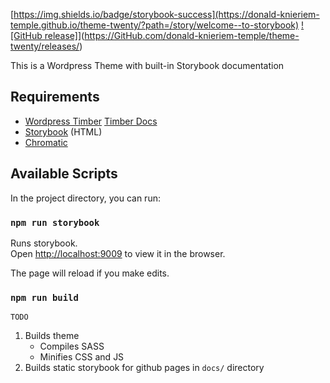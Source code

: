 [https://img.shields.io/badge/storybook-success](https://donald-knieriem-temple.github.io/theme-twenty/?path=/story/welcome--to-storybook) [![GitHub release]](https://img.shields.io/github/release/donald-knieriem-temple/theme-twenty.svg)](https://GitHub.com/donald-knieriem-temple/theme-twenty/releases/)

This is a Wordpress Theme with built-in Storybook documentation

## Requirements

- [Wordpress Timber](https://www.upstatement.com/timber/) [Timber Docs](https://timber.github.io/docs/)
- [Storybook](https://storybook.js.org/) (HTML)
- [Chromatic](https://www.chromatic.com/)

## Available Scripts

In the project directory, you can run:

### `npm run storybook`

Runs storybook.<br />
Open [http://localhost:9009](http://localhost:9009) to view it in the browser.

The page will reload if you make edits.


### `npm run build`

`TODO`

1. Builds theme
	* Compiles SASS
	* Minifies CSS and JS
2. Builds static storybook for github pages in `docs/` directory
